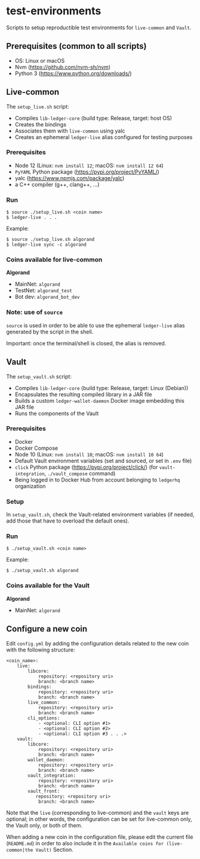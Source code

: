 # test-environments

Scripts to setup reproductible test environments for `live-common` and `Vault`.

## Prerequisites (common to all scripts)

* OS: Linux or macOS
* Nvm (https://github.com/nvm-sh/nvm)
* Python 3 (https://www.python.org/downloads/)

## Live-common

The `setup_live.sh` script:
* Compiles `lib-ledger-core` (build type: Release, target: host OS)
* Creates the bindings
* Associates them with `live-common` using yalc
* Creates an ephemeral `ledger-live` alias configured for testing purposes

### Prerequisites

* Node 12 (Linux: `nvm install 12`; macOS: `nvm install 12 64`)
* `PyYAML` Python package (https://pypi.org/project/PyYAML/)
* yalc (https://www.npmjs.com/package/yalc)
* a C++ compiler (g++, clang++, ...)

### Run

```
$ source ./setup_live.sh <coin name>
$ ledger-live . . .
```

Example:

```
$ source ./setup_live.sh algorand
$ ledger-live sync -c algorand
```

### Coins available for live-common

**Algorand**
* MainNet: `algorand`
* TestNet: `algorand_test`
* Bot dev: `algorand_bot_dev`

### Note: use of `source`

`source` is used in order to be able to use the ephemeral `ledger-live` alias generated by the script in the shell.

Important: once the terminal/shell is closed, the alias is removed.

## Vault

The `setup_vault.sh` script:
* Compiles `lib-ledger-core` (build type: Release, target: Linux (Debian))
* Encapsulates the resulting compiled library in a JAR file
* Builds a custom `ledger-wallet-daemon` Docker image embedding this JAR file
* Runs the components of the Vault

### Prerequisites

* Docker
* Docker Compose
* Node 10 (Linux: `nvm install 10`; macOS: `nvm install 10 64`)
* Default Vault environment variables (set and sourced, or set in `.env` file)
* `click` Python package (https://pypi.org/project/click/) (for `vault-integration`, `./vault_compose` command)
* Being logged in to Docker Hub from account belonging to `ledgerhq` organization

### Setup

In `setup_vault.sh`, check the Vault-related environment variables (if needed, add those that have to overload the default ones).

### Run

```
$ ./setup_vault.sh <coin name>
```

Example:

```
$ ./setup_vault.sh algorand
```

### Coins available for the Vault

**Algorand**
* MainNet: `algorand`

## Configure a new coin

Edit `config.yml` by adding the configuration details related to the new coin with the following structure:

```
<coin_name>:
    live:
        libcore:
            repository: <repository uri> 
            branch: <branch name>
        bindings:
            repository: <repository uri> 
            branch: <branch name>
        live_common:
            repository: <repository uri> 
            branch: <branch name>
        cli_options:
            - <optional: CLI option #1>
            - <optional: CLI option #2>
            - <optional: CLI option #3 . . .>
    vault:
        libcore:
            repository: <repository uri> 
            branch: <branch name>
        wallet_daemon:
            repository: <repository uri> 
            branch: <branch name>
        vault_integration: 
            repository: <repository uri> 
            branch: <branch name>
        vault_front:
           repository: <repository uri> 
            branch: <branch name>
```

Note that the `live` (corresponding to live-common) and the `vault` keys are optional; in other words, the configuration can be set for live-common only, the Vault only, or both of them.

When adding a new coin in the configuration file, please edit the current file (`README.md`) in order to also include it in the `Available coins for (live-common|the Vault)` Section.

